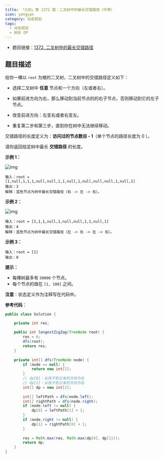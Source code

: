 ```yaml
---
title: 「力扣」第 1372 题：二叉树中的最长交错路径（中等）
icon: yongyan
category: 动态规划
tags:
  - 动态规划
  - 树形 DP
---
```


+ 题目链接：[1372. 二叉树中的最长交错路径](https://leetcode-cn.com/problems/longest-zigzag-path-in-a-binary-tree/)

## 题目描述

给你一棵以 `root` 为根的二叉树，二叉树中的交错路径定义如下：

- 选择二叉树中 **任意** 节点和一个方向（左或者右）。

- 如果前进方向为右，那么移动到当前节点的的右子节点，否则移动到它的左子节点。

- 改变前进方向：左变右或者右变左。

- 重复第二步和第三步，直到你在树中无法继续移动。

交错路径的长度定义为：**访问过的节点数目 - 1**（单个节点的路径长度为 0 ）。

请你返回给定树中最长 **交错路径** 的长度。

**示例 1：**

![img](https://assets.leetcode-cn.com/aliyun-lc-upload/uploads/2020/03/07/sample_1_1702.png)



```
输入：root = [1,null,1,1,1,null,null,1,1,null,1,null,null,null,1,null,1]
输出：3
解释：蓝色节点为树中最长交错路径（右 -> 左 -> 右）。
```

**示例 2：**

![img](https://assets.leetcode-cn.com/aliyun-lc-upload/uploads/2020/03/07/sample_2_1702.png)

```
输入：root = [1,1,1,null,1,null,null,1,1,null,1]
输出：4
解释：蓝色节点为树中最长交错路径（左 -> 右 -> 左 -> 右）。
```

**示例 3：**

```
输入：root = [1]
输出：0
```

 **提示：**

- 每棵树最多有 `50000` 个节点。
- 每个节点的值在 `[1, 100]` 之间。

**注意**：状态定义作为注释写在代码中。

**参考代码**：

```java
public class Solution {

    private int res;
    
    public int longestZigZag(TreeNode root) {
        res = 0;
        dfs(root);
        return res;
    }
    
    private int[] dfs(TreeNode node) {
        if (node == null) {
            return new int[2];
        }
        // dp[0]：从孩子到父亲的方向为左
        // dp[1]：从孩子到父亲的方向为右
        int[] dp = new int[2];
    
        int[] leftPath = dfs(node.left);
        int[] rightPath = dfs(node.right);
        if (node.left != null) {
            dp[0] = leftPath[1] + 1;
        }
        if (node.right != null) {
            dp[1] = rightPath[0] + 1;
        }
    
        res = Math.max(res, Math.max(dp[0], dp[1]));
        return dp;
    }
}
```


